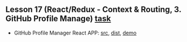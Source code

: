 ## Lesson 17 (React/Redux - Context & Routing, 3. GitHub Profile Manage) [task](https://github.com/pdffiller/js-react-school-tasks/blob/master/React-Redux/03-gh-user-manager.md)
* GitHub Profile Manager React APP: [src](https://github.com/Cath-kb/js-school/tree/master/lesson17/github-profile-manager), [dist](https://github.com/Cath-kb/js-school/tree/gh-pages/lesson17/github-profile-manager), [demo](https://cath-kb.github.io/js-school/lesson17/github-profile-manager)